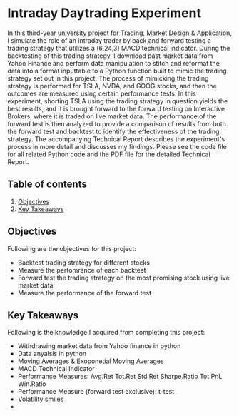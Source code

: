 # Intraday Daytrading Experiment

In this third-year university project for Trading, Market Design & Application, I simulate the role of an intraday trader by back and forward testing a trading strategy that utilizes a (6,24,3) MACD technical indicator. During the backtesting of this trading strategy, I download past market data from Yahoo Finance and perform data manipulation to stitch and reformat the data into a format inputtable to a Python function built to mimic the trading strategy set out in this project. The process of mimicking the trading strategy is performed for TSLA, NVDA, and GOOG stocks, and then the outcomes are measured using certain performance tests. In this experiment, shorting TSLA using the trading strategy in question yields the best results, and it is brought forward to the forward testing on Interactive Brokers, where it is traded on live market data. The performance of the forward test is then analyzed to provide a comparison of results from both the forward test and backtest to identify the effectiveness of the trading strategy. The accompanying Technical Report describes the experiment's process in more detail and discusses my findings. Please see the code file for all related Python code and the PDF file for the detailed Technical Report.

## Table of contents
1. [Objectives](#objectives)
2. [Key Takeaways](#key_takeaways)

<a name="objectives"></a>
## Objectives
Following are the objectives for this project:
- Backtest trading strategy for different stocks
- Measure the perfomrance of each backtest 
- Forward test the trading strategy on the most promising stock using live market data
- Measure the performance of the forward test

 <a name="key_takeaways"></a>
## Key Takeaways
Following is the knowledge I acquired from completing this project:
- Withdrawing market data from Yahoo finance in python
- Data anyalsis in python
- Moving Averages & Exoponetial Moving Averages
- MACD Technical Indicator
- Performance Measures: Avg.Ret Tot.Ret Std.Ret Sharpe.Ratio Tot.PnL Win.Ratio
- Performance Measure (forward test exclusive): t-test
- Volatility smiles
- 
